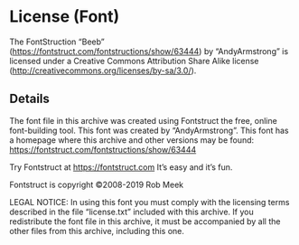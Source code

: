 ﻿# License (Font)

The FontStruction “Beeb” (https://fontstruct.com/fontstructions/show/63444)
by “AndyArmstrong” is licensed under a Creative Commons Attribution Share
Alike license (http://creativecommons.org/licenses/by-sa/3.0/).

## Details

The font file in this archive was created using Fontstruct the free, online
font-building tool.
This font was created by “AndyArmstrong”.
This font has a homepage where this archive and other versions may be found:
https://fontstruct.com/fontstructions/show/63444

Try Fontstruct at https://fontstruct.com
It’s easy and it’s fun.

Fontstruct is copyright ©2008-2019 Rob Meek

LEGAL NOTICE:
In using this font you must comply with the licensing terms described in the
file “license.txt” included with this archive.
If you redistribute the font file in this archive, it must be accompanied by all
the other files from this archive, including this one.
